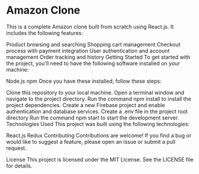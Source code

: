 # Amazon Clone

This is a complete Amazon clone built from scratch using React.js. It includes the following features:

Product browsing and searching Shopping cart management Checkout process with payment integration User authentication and account management Order tracking and history Getting Started To get started with the project, you'll need to have the following software installed on your machine:

Node.js npm Once you have these installed, follow these steps:

Clone this repository to your local machine.
Open a terminal window and navigate to the project directory.
Run the command npm install to install the project dependencies.
Create a new Firebase project and enable authentication and database services.
Create a .env file in the project root directory
Run the command npm start to start the development server.
Technologies Used This project was built using the following technologies:

React.js Redux Contributing Contributions are welcome! If you find a bug or would like to suggest a feature, please open an issue or submit a pull request.

License This project is licensed under the MIT License. See the LICENSE file for details.
